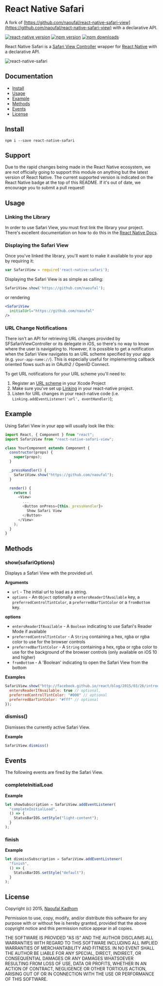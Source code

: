 # React Native Safari

A fork of [https://github.com/naoufal/react-native-safari-view](https://github.com/naoufal/react-native-safari-view) with a declarative API.

[![react-native version](https://img.shields.io/badge/react--native-0.43-blue.svg?style=flat-square)](http://facebook.github.io/react-native/releases/0.43)
[![npm version](https://img.shields.io/npm/v/react-native-safari.svg?style=flat-square)](https://www.npmjs.com/package/react-native-safari)
[![npm downloads](https://img.shields.io/npm/dm/react-native-safari.svg?style=flat-square)](https://www.npmjs.com/package/react-native-safari)

React Native Safari is a [Safari View Controller](https://developer.apple.com/videos/wwdc/2015/?id=504) wrapper for [React Native](https://facebook.github.io/react-native/) with a declarative API.

![react-native-safari](https://cloud.githubusercontent.com/assets/1627824/8345135/ed5f7fc4-1ab8-11e5-814a-a3e9df0ede06.gif)

## Documentation
- [Install](https://github.com/nfcampos/react-native-safari#install)
- [Usage](https://github.com/nfcampos/react-native-safari#usage)
- [Example](https://github.com/nfcampos/react-native-safari#example)
- [Methods](https://github.com/nfcampos/react-native-safari#methods)
- [Events](https://github.com/nfcampos/react-native-safari#events)
- [License](https://github.com/nfcampos/react-native-safari#license)

## Install
```shell
npm i --save react-native-safari
```

## Support
Due to the rapid changes being made in the React Native ecosystem, we are not officially going to support this module on anything but the latest version of React Native. The current supported version is indicated on the React Native badge at the top of this README.  If it's out of date, we encourage you to submit a pull request!

## Usage
### Linking the Library
In order to use Safari View, you must first link the library your project.  There's excellent documentation on how to do this in the [React Native Docs](https://facebook.github.io/react-native/docs/linking-libraries-ios.html#content).

### Displaying the Safari View
Once you've linked the library, you'll want to make it available to your app by requiring it:

```js
var SafariView = require('react-native-safari');
```

Displaying the Safari View is as simple as calling:
```js
SafariView.show('https://github.com/naoufal');
```
or rendering
```jsx
<SafariView
  initialUrl="https://github.com/naoufal"
/>
```

### URL Change Notifications
There isn't an API for retrieving URL changes provided by SFSafariViewController or its delegate in iOS, so there's no way to know where the user is navigating to. However, it is possible to get a notification when the Safari View navigates to an URL scheme specified by your app (e.g. `your-app-name://`). This is especially useful for implementing callback oriented flows such as in OAuth2 / OpenID Connect.

To get URL notifications for your URL scheme you'll need to:
 1. Register an [URL scheme](https://developer.apple.com/library/content/documentation/iPhone/Conceptual/iPhoneOSProgrammingGuide/Inter-AppCommunication/Inter-AppCommunication.html#//apple_ref/doc/uid/TP40007072-CH6-SW10) in your Xcode Project
 2. Make sure you've set up [Linking](https://facebook.github.io/react-native/docs/linking.html) in your react-native project.
 3. Listen for URL changes in your react-native code (i.e. `Linking.addEventListener('url', eventHandler)`);


## Example
Using Safari View in your app will usually look like this:
```js
import React, { Component } from "react";
import SafariView from "react-native-safari-view";

class YourComponent extends Component {
  constructor(props) {
    super(props);
  }

  _pressHandler() {
    SafariView.show("https://github.com/naoufal");
  }

  render() {
    return (
      <View>
        ...
        <Button onPress={this._pressHandler}>
          Show Safari View
        </Button>
      </View>
    );
  }
}
```

## Methods

### show(safariOptions)
Displays a Safari View with the provided url.

__Arguments__
- `url` - The initial url to load as a string.
- `options` - An `Object` optionally a `entersReaderIfAvailable` key, a `preferredControlTintColor`, a `preferredBarTintColor` or a `fromBottom` key.

__options__
- `entersReaderIfAvailable` - A `Boolean` indicating to use Safari's Reader Mode if available
- `preferredControlTintColor` - A `String` containing a hex, rgba or rgba color to use for the browser controls
- `preferredBarTintColor` - A `String` containing a hex, rgba or rgba color to use for the background of the browser controls (only available on iOS 10 and higher)
- `fromBottom` - A 'Boolean' indicating to open the Safari View from the bottom

__Examples__
```js
SafariView.show("http://facebook.github.io/react/blog/2015/03/26/introducing-react-native.html", {
  entersReaderIfAvailable: true // optional,
  preferredControlTintColor: "#000" // optional
  preferredBarTintColor: "#fff" // optional
});
```

### dismiss()
Dismisses the currently active Safari View.

__Example__
```js
SafariView.dismiss()
```

## Events
The following events are fired by the Safari View.

### completeInitialLoad
__Example__
```js
let showSubscription = SafariView.addEventListener(
  "completeInitialLoad",
  () => {
    StatusBarIOS.setStyle("light-content");
  }
);
```

### finish
__Example__
```js
let dismissSubscription = SafariView.addEventListener(
  "finish",
  () => {
    StatusBarIOS.setStyle("default");
  }
);
```

## License
Copyright (c) 2015, [Naoufal Kadhom](http://naoufal.com)

Permission to use, copy, modify, and/or distribute this software for any purpose with or without fee is hereby granted, provided that the above copyright notice and this permission notice appear in all copies.

THE SOFTWARE IS PROVIDED "AS IS" AND THE AUTHOR DISCLAIMS ALL WARRANTIES WITH REGARD TO THIS SOFTWARE INCLUDING ALL IMPLIED WARRANTIES OF MERCHANTABILITY AND FITNESS. IN NO EVENT SHALL THE AUTHOR BE LIABLE FOR ANY SPECIAL, DIRECT, INDIRECT, OR CONSEQUENTIAL DAMAGES OR ANY DAMAGES WHATSOEVER RESULTING FROM LOSS OF USE, DATA OR PROFITS, WHETHER IN AN ACTION OF CONTRACT, NEGLIGENCE OR OTHER TORTIOUS ACTION, ARISING OUT OF OR IN CONNECTION WITH THE USE OR PERFORMANCE OF THIS SOFTWARE.
